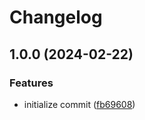 # Changelog

## 1.0.0 (2024-02-22)


### Features

* initialize commit ([fb69608](https://github.com/re-taro/slidev-theme-wabi/commit/fb6960892444bed58f3b0a8689b3389967ef13a9))
